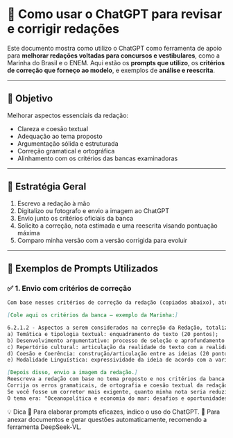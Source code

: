# 📝 Como usar o ChatGPT para revisar e corrigir redações

Este documento mostra como utilizo o ChatGPT como ferramenta de apoio para **melhorar redações voltadas para concursos e vestibulares**, como a Marinha do Brasil e o ENEM. Aqui estão os **prompts que utilizo**, os **critérios de correção que forneço ao modelo**, e exemplos de **análise e reescrita**.

---

## 🎯 Objetivo

Melhorar aspectos essenciais da redação:

- Clareza e coesão textual  
- Adequação ao tema proposto  
- Argumentação sólida e estruturada  
- Correção gramatical e ortográfica  
- Alinhamento com os critérios das bancas examinadoras  

---

## 🧠 Estratégia Geral

1. Escrevo a redação à mão  
2. Digitalizo ou fotografo e envio a imagem ao ChatGPT  
3. Envio junto os critérios oficiais da banca  
4. Solicito a correção, nota estimada e uma reescrita visando pontuação máxima  
5. Comparo minha versão com a versão corrigida para evoluir  

---

## 💬 Exemplos de Prompts Utilizados

### ✅ 1. Envio com critérios de correção

```markdown
Com base nesses critérios de correção da redação (copiados abaixo), atribua uma nota à minha redação e justifique.

[Cole aqui os critérios da banca — exemplo da Marinha:]

6.2.1.2 - Aspectos a serem considerados na correção da Redação, totalizando 100 pontos:  
a) Temática e tipologia textual: enquadramento do texto (20 pontos);  
b) Desenvolvimento argumentativo: processo de seleção e aprofundamento de ideias; organização de texto (20 pontos);  
c) Repertório cultural: articulação da realidade do texto com a realidade cultural evidente (20 pontos);  
d) Coesão e Coerência: construção/articulação entre as ideias (20 pontos);  
e) Modalidade Linguística: expressividade da ideia de acordo com a variedade formal da língua (20 pontos).  

[Depois disso, envio a imagem da redação.]
Reescreva a redação com base no tema proposto e nos critérios da banca para alcançar a pontuação máxima, mantendo o sentido e a ideia central da versão original.
Corrija os erros gramaticais, de ortografia e coesão textual da redação abaixo, mas sem mudar a estrutura original. Apenas melhore a fluidez e a correção formal do texto.
Se você fosse um corretor mais exigente, quanto minha nota seria reduzida? O que está mais fraco na argumentação, coesão ou repertório cultural?
O tema era: "Oceanopolítica e economia do mar: desafios e oportunidades para o desenvolvimento estratégico do Brasil". Minha redação está bem alinhada ao tema? Ou você acha que houve uma fuga parcial ou total?

```
💡 Dica
📌 Para elaborar prompts eficazes, indico o uso do ChatGPT.
📎 Para anexar documentos e gerar questões automaticamente, recomendo a ferramenta DeepSeek-VL.
